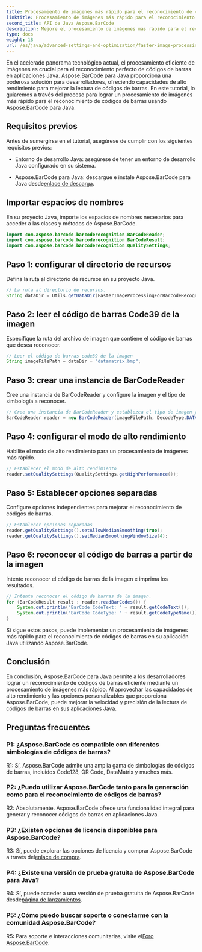 ```yaml
---
title: Procesamiento de imágenes más rápido para el reconocimiento de códigos de barras en Java con Aspose.BarCode
linktitle: Procesamiento de imágenes más rápido para el reconocimiento de códigos de barras
second_title: API de Java Aspose.BarCode
description: Mejore el procesamiento de imágenes más rápido para el reconocimiento de códigos de barras en Java con Aspose.BarCode. Siga nuestra guía paso a paso para un procesamiento de imágenes más rápido.
type: docs
weight: 18
url: /es/java/advanced-settings-and-optimization/faster-image-processing-barcode-recognition/
---
```


En el acelerado panorama tecnológico actual, el procesamiento eficiente de imágenes es crucial para el reconocimiento perfecto de códigos de barras en aplicaciones Java. Aspose.BarCode para Java proporciona una poderosa solución para desarrolladores, ofreciendo capacidades de alto rendimiento para mejorar la lectura de códigos de barras. En este tutorial, lo guiaremos a través del proceso para lograr un procesamiento de imágenes más rápido para el reconocimiento de códigos de barras usando Aspose.BarCode para Java.

## Requisitos previos

Antes de sumergirse en el tutorial, asegúrese de cumplir con los siguientes requisitos previos:

- Entorno de desarrollo Java: asegúrese de tener un entorno de desarrollo Java configurado en su sistema.

-  Aspose.BarCode para Java: descargue e instale Aspose.BarCode para Java desde[enlace de descarga](https://releases.aspose.com/barcode/java/).

## Importar espacios de nombres

En su proyecto Java, importe los espacios de nombres necesarios para acceder a las clases y métodos de Aspose.BarCode.

```java
import com.aspose.barcode.barcoderecognition.BarCodeReader;
import com.aspose.barcode.barcoderecognition.BarCodeResult;
import com.aspose.barcode.barcoderecognition.QualitySettings;


```

## Paso 1: configurar el directorio de recursos

Defina la ruta al directorio de recursos en su proyecto Java.

```java
// La ruta al directorio de recursos.
String dataDir = Utils.getDataDir(FasterImageProcessingForBarcodeRecognition.class) + "BarcodeReader/advanced_features/";
```

## Paso 2: leer el código de barras Code39 de la imagen

Especifique la ruta del archivo de imagen que contiene el código de barras que desea reconocer.

```java
// Leer el código de barras code39 de la imagen
String imageFilePath = dataDir + "datamatrix.bmp";
```

## Paso 3: crear una instancia de BarCodeReader

Cree una instancia de BarCodeReader y configure la imagen y el tipo de simbología a reconocer.

```java
// Cree una instancia de BarCodeReader y establezca el tipo de imagen y simbología para reconocer
BarCodeReader reader = new BarCodeReader(imageFilePath, DecodeType.DATA_MATRIX);
```

## Paso 4: configurar el modo de alto rendimiento

Habilite el modo de alto rendimiento para un procesamiento de imágenes más rápido.

```java
// Establecer el modo de alto rendimiento
reader.setQualitySettings(QualitySettings.getHighPerformance());
```

## Paso 5: Establecer opciones separadas

Configure opciones independientes para mejorar el reconocimiento de códigos de barras.

```java
// Establecer opciones separadas
reader.getQualitySettings().setAllowMedianSmoothing(true);
reader.getQualitySettings().setMedianSmoothingWindowSize(4);
```

## Paso 6: reconocer el código de barras a partir de la imagen

Intente reconocer el código de barras de la imagen e imprima los resultados.

```java
// Intenta reconocer el código de barras de la imagen.
for (BarCodeResult result : reader.readBarCodes()) {
    System.out.println("BarCode CodeText: " + result.getCodeText());
    System.out.println("BarCode CodeType: " + result.getCodeTypeName());
}
```

Si sigue estos pasos, puede implementar un procesamiento de imágenes más rápido para el reconocimiento de códigos de barras en su aplicación Java utilizando Aspose.BarCode.

## Conclusión

En conclusión, Aspose.BarCode para Java permite a los desarrolladores lograr un reconocimiento de códigos de barras eficiente mediante un procesamiento de imágenes más rápido. Al aprovechar las capacidades de alto rendimiento y las opciones personalizables que proporciona Aspose.BarCode, puede mejorar la velocidad y precisión de la lectura de códigos de barras en sus aplicaciones Java.

## Preguntas frecuentes

### P1: ¿Aspose.BarCode es compatible con diferentes simbologías de códigos de barras?

R1: Sí, Aspose.BarCode admite una amplia gama de simbologías de códigos de barras, incluidos Code128, QR Code, DataMatrix y muchos más.

### P2: ¿Puedo utilizar Aspose.BarCode tanto para la generación como para el reconocimiento de códigos de barras?

R2: Absolutamente. Aspose.BarCode ofrece una funcionalidad integral para generar y reconocer códigos de barras en aplicaciones Java.

### P3: ¿Existen opciones de licencia disponibles para Aspose.BarCode?

 R3: Sí, puede explorar las opciones de licencia y comprar Aspose.BarCode a través del[enlace de compra](https://purchase.aspose.com/buy).

### P4: ¿Existe una versión de prueba gratuita de Aspose.BarCode para Java?

R4: Sí, puede acceder a una versión de prueba gratuita de Aspose.BarCode desde[página de lanzamientos](https://releases.aspose.com/).

### P5: ¿Cómo puedo buscar soporte o conectarme con la comunidad Aspose.BarCode?

 R5: Para soporte e interacciones comunitarias, visite el[Foro Aspose.BarCode](https://forum.aspose.com/c/barcode/13).
